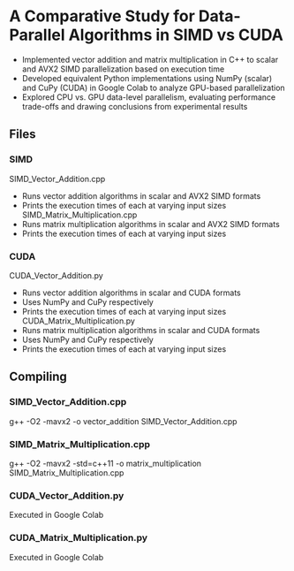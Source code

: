 # A Comparative Study for Data-Parallel Algorithms in SIMD vs CUDA
+ Implemented vector addition and matrix multiplication in C++ to scalar and AVX2 SIMD parallelization based on execution time 
+ Developed equivalent Python implementations using NumPy (scalar) and CuPy (CUDA) in Google Colab to analyze GPU-based parallelization 
+ Explored CPU vs. GPU data-level parallelism, evaluating performance trade-offs and drawing conclusions from experimental results
## Files
### SIMD
SIMD_Vector_Addition.cpp
+ Runs vector addition algorithms in scalar and AVX2 SIMD formats
+ Prints the execution times of each at varying input sizes
SIMD_Matrix_Multiplication.cpp
+ Runs matrix multiplication algorithms in scalar and AVX2 SIMD formats
+ Prints the execution times of each at varying input sizes
### CUDA
CUDA_Vector_Addition.py
+ Runs vector addition algorithms in scalar and CUDA formats
+ Uses NumPy and CuPy respectively
+ Prints the execution times of each at varying input sizes
CUDA_Matrix_Multiplication.py
+ Runs matrix multiplication algorithms in scalar and CUDA formats
+ Uses NumPy and CuPy respectively
+ Prints the execution times of each at varying input sizes
## Compiling
### SIMD_Vector_Addition.cpp
g++ -O2 -mavx2 -o vector_addition SIMD_Vector_Addition.cpp
### SIMD_Matrix_Multiplication.cpp
g++ -O2 -mavx2 -std=c++11 -o matrix_multiplication SIMD_Matrix_Multiplication.cpp
### CUDA_Vector_Addition.py
Executed in Google Colab
### CUDA_Matrix_Multiplication.py
Executed in Google Colab
